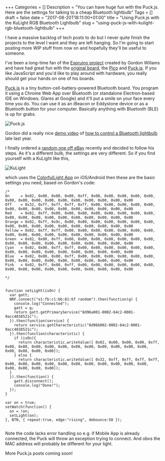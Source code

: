 +++
Categories = []
Description = "You can have huge fun with the Puck.js. Here are the settings for talking to a cheap Bluetooth lightbulb"
Tags = []
draft = false
date = "2017-08-20T18:11:00+01:00"
title = "Using Puck.js with the KuLight RGB Bluetooth Lightbulb"
slug = "using-puck-js-with-kulight-rgb-bluetooth-lightbulb"
+++


I have a massive backlog of tech posts to do but I never quite finish the projects to the level I want and they are left hanging. So I'm going to start posting more WIP stuff from now on and hopefully they'll be useful to someone.

I've been a long-time fan of the [Espruino project](https://www.espruino.com) created by Gordon Willams and have had great fun with the [original board](https://www.espruino.com/Order), the [Pico](https://www.espruino.com/Order) and [Puck.js](https://www.espruino.com/Order). If you like JavaScript and you'd like to play around with hardware, you really should get your hands on one of his boards.

[Puck.js](https://www.espruino.com/Puck.js) is a tiny button-cell-battery-powered Bluetooth board. You program it using a Chrome Web App over Bluetooth (or standalone Electron-based IDE on Windows. Glares at Google) and it'll put a smile on your face every time you do. You can use it as an iBeacon or Eddystone device or as a Bluetooth button for your computer. Basically anything with Bluetooth (BLE) is up for grabs.

![Puck.js](/img/2017/08/Puck.js_board.jpg)

Gordon did a really nice [demo video](https://www.youtube.com/watch?v=LCvmmpQjnj0) of [how to control a Bluetooth lightbulb](https://www.espruino.com/Puck.js+and+Bluetooth+Lightbulbs) late last year. 

I finally ordered a [random one off eBay](http://www.ebay.co.uk/itm/332254514323) recently and decided to follow his steps. As it's a different bulb, the settings are very different. So if you find yourself with a KuLight like this, 

![KuLight](/img/2017/08/kulight.png)

which uses the [ColorfulLight App](https://play.google.com/store/apps/details?id=com.cloudlink.bleled&hl=en) on iOS/Android then these are the basic settings you need, based on Gordon's code:

```
/*
On     = 0x02, 0x00, 0x00, 0x00, 0xff, 0x00, 0x00, 0x00, 0x00, 0x00, 0x00, 0x00, 0x00, 0x00, 0x00, 0x00, 0x00, 0x00, 0x00, 0x00
Off    = 0x32, 0xff, 0xff, 0xff, 0xff, 0x00, 0x00, 0x00, 0x00, 0x00, 0x00, 0x00, 0x00, 0x00, 0x00, 0x00, 0x00, 0x00, 0x00, 0x00
Red    = 0x02, 0xff, 0x00, 0x00, 0x00, 0x00, 0x00, 0x00, 0x00, 0x00, 0x00, 0x00, 0x00, 0x00, 0x00, 0x00, 0x00, 0x00, 0x00, 0x00 
Orange = 0x02, 0xff, 0x9c, 0x00, 0x00, 0x00, 0x00, 0x00, 0x00, 0x00, 0x00, 0x00, 0x00, 0x00, 0x00, 0x00, 0x00, 0x00, 0x00, 0x00
Yellow = 0x02, 0xff, 0xff, 0x00, 0x00, 0x00, 0x00, 0x00, 0x00, 0x00, 0x00, 0x00, 0x00, 0x00, 0x00, 0x00, 0x00, 0x00, 0x00, 0x00
Green  = 0x02, 0x00, 0xff, 0x00, 0x00, 0x00, 0x00, 0x00, 0x00, 0x00, 0x00, 0x00, 0x00, 0x00, 0x00, 0x00, 0x00, 0x00, 0x00, 0x00
Cyan   = 0x02, 0x00, 0xff, 0xff, 0x00, 0x00, 0x00, 0x00, 0x00, 0x00, 0x00, 0x00, 0x00, 0x00, 0x00, 0x00, 0x00, 0x00, 0x00, 0x00
Blue   = 0x02, 0x00, 0x00, 0xff, 0x00, 0x00, 0x00, 0x00, 0x00, 0x00, 0x00, 0x00, 0x00, 0x00, 0x00, 0x00, 0x00, 0x00, 0x00, 0x00
Pink   = 0x02, 0xff, 0x00, 0xff, 0x00, 0x00, 0x00, 0x00, 0x00, 0x00, 0x00, 0x00, 0x00, 0x00, 0x00, 0x00, 0x00, 0x00, 0x00, 0x00

*/


function setLight(isOn) {
  var gatt;
  NRF.connect("e1:fb:c1:6b:81:6f random").then(function(g) {
    console.log("Connected");
    gatt = g;
    return gatt.getPrimaryService("8d96a001-0002-64c2-0001-9acc4838521c");
  }).then(function(service) {
    return service.getCharacteristic("8d96b002-0002-64c2-0001-9acc4838521c");
  }).then(function(characteristic) {
    if (isOn){
      return characteristic.writeValue([ 0x02, 0x00, 0x00, 0x00, 0xff, 0x00, 0x00, 0x00, 0x00, 0x00, 0x00, 0x00, 0x00, 0x00, 0x00, 0x00, 0x00, 0x00, 0x00, 0x00]);
    } else {
      return characteristic.writeValue([ 0x32, 0xff, 0xff, 0xff, 0xff, 0x00, 0x00, 0x00, 0x00, 0x00, 0x00, 0x00, 0x00, 0x00, 0x00, 0x00, 0x00, 0x00, 0x00, 0x00]);
  }
  }).then(function() {
    gatt.disconnect();
    console.log("Done!");
  });
}

var on = true;
setWatch(function() {
  on = !on;
  setLight(on);
}, BTN, { repeat:true, edge:"rising", debounce:50 });


```

Note the code lacks error handling so e.g. if Mobile App is already connected, the Puck will throw an exception trying to connect. And obvs the MAC address will probably be different for your light.

More Puck.js posts coming soon!
